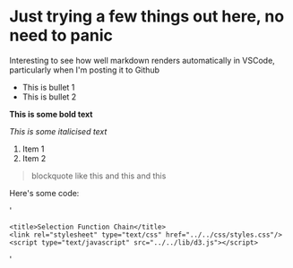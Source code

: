 # Just trying a few things out here, no need to panic

Interesting to see how well markdown renders automatically in VSCode, particularly when I'm posting it to Github

* This is bullet 1
* This is bullet 2

**This is some bold text**

*This is some italicised text*

1. Item 1
2. Item 2


>blockquote like this
>and this 
>and this

Here's some code:

'<!DOCTYPE html>
<html>
<head>
<meta charset="utf-8">

    <title>Selection Function Chain</title>
    <link rel="stylesheet" type="text/css" href="../../css/styles.css"/>
    <script type="text/javascript" src="../../lib/d3.js"></script>
</head>'


